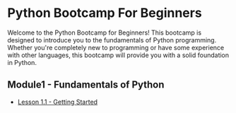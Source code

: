# Python Bootcamp For Beginners

Welcome to the Python Bootcamp for Beginners! This bootcamp is designed to introduce you to the fundamentals of Python programming. Whether you're completely new to programming or have some experience with other languages, this bootcamp will provide you with a solid foundation in Python. 



## Module1 - Fundamentals of Python

* [Lesson 1.1 - Getting Started](module1/lesson1.1-getting-started/README.md)
